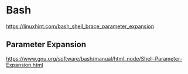 # Bash

<https://linuxhint.com/bash_shell_brace_parameter_expansion>

## Parameter Expansion

<https://www.gnu.org/software/bash/manual/html_node/Shell-Parameter-Expansion.html>

